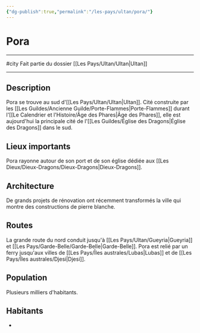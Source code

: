 ```yaml
---
{"dg-publish":true,"permalink":"/les-pays/ultan/pora/"}
---
```


# Pora
---
#city 
Fait partie du dossier [[Les Pays/Ultan/Ultan\|Ultan]]

-------
## Description
Pora se trouve au sud d'[[Les Pays/Ultan/Ultan\|Ultan]]. Cité construite par les [[Les Guildes/Ancienne Guilde/Porte-Flammes\|Porte-Flammes]] durant l'[[Le Calendrier et l'Histoire/Âge des Phares\|Âge des Phares]], elle est aujourd'hui la principale cité de l'[[Les Guildes/Église des Dragons\|Église des Dragons]] dans le sud.
## Lieux importants
Pora rayonne autour de son port et de son église dédiée aux [[Les Dieux/Dieux-Dragons/Dieux-Dragons\|Dieux-Dragons]].
## Architecture
De grands projets de rénovation ont récemment transformés la ville qui montre des constructions de pierre blanche.
## Routes
La grande route du nord conduit jusqu'à [[Les Pays/Ultan/Gueyria\|Gueyria]] et [[Les Pays/Garde-Belle/Garde-Belle\|Garde-Belle]].
Pora est relié par un ferry jusqu'aux villes de [[Les Pays/Îles australes/Lubas\|Lubas]] et de [[Les Pays/Îles australes/Djesi\|Djesi]].
## Population
Plusieurs milliers d'habitants.
## Habitants
- 